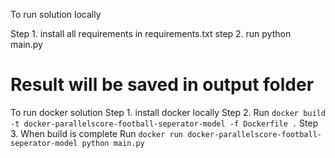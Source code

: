 To run solution locally

Step 1. install all requirements in requirements.txt
step 2. run python main.py

# Result will be saved in output folder

To run docker solution
Step 1. install docker locally
Step 2. Run `docker build -t docker-parallelscore-football-seperator-model -f Dockerfile .`
Step 3. When build is complete Run `docker run docker-parallelscore-football-seperator-model python main.py` 

